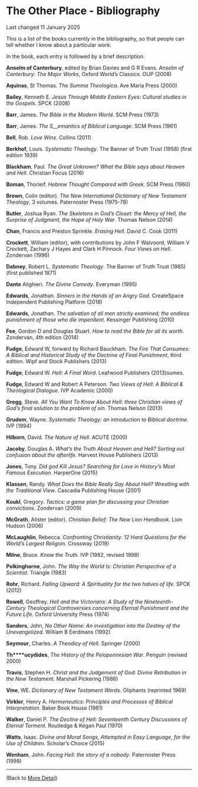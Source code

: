 # The Other Place - Bibliography

Last changed 11 January 2025

This is a list of the books currently in the bibliography, so that people can tell whether I know about a particular work. 

In the book, each entry is followed by a brief description.

**Anselm of Canterbury**, edited by Brian Davies and G R Evans. _Anselm of Canterbury: The Major Works_, Oxford World’s Classics. OUP (2008)

**Aquinas**, St Thomas. _The Summa Theologica_. Ave Maria Press (2000)

**Bailey**, Kenneth E. _Jesus Through Middle Eastern Eyes: Cultural studies in the Gospels_. SPCK (2008)

**Barr**, James. _The Bible in the Modern World_. SCM Press (1973)

**Barr**, James. _The_ _S__emantics of Biblical Language_. SCM Press (1961)

**Bell**, Rob. _Love Wins_. Collins (2011)

**Berkhof**, Louis. _Systematic Theology_. The Banner of Truth Trust (1958) (first edition 1939)

**Blackham**, Paul. _The Great Unknown? What the Bible says about Heaven and Hell_. Christian Focus (2016)

**Boman**, Thorleif. _Hebrew Thought Compared with Greek_. SCM Press (1960)

**Brown**, Colin (editor). _The New International Dictionary of New Testament Theology_, 3 volumes. Paternoster Press (1975-78)

**Butler**, Joshua Ryan. _The Skeletons in God’s Closet: the Mercy of Hell, the Surprise of Judgment, the Hope of Holy War_. Thomas Nelson (2014)

**Chan**, Francis and Preston Sprinkle. _Erasing Hell_. David C. Cook (2011)

**Crockett**, William (editor), with contributions by John F Walvoord, William V Crockett, Zachary J Hayes and Clark H Pinnock. _Four Views on Hell_. Zondervan (1996)

**Dabney**, Robert L. _Systematic Theology_. The Banner of Truth Trust (1985) (first published 1871)

**Dante** Alighieri. _The Divine Comedy_. Everyman (1995)

**Edwards**, Jonathan. _Sinners in the Hands of an Angry God_. CreateSpace Independent Publishing Platform (2018)

**Edwards**, Jonathan. _The salvation of all men strictly examined; the endless punishment of those who die impenitent_. Kessinger Publishing (2010)

**Fee**, Gordon D and Douglas Stuart. _How to read the Bible for all its worth_. Zondervan, 4th edition (2014)

**Fudge**, Edward W, forward by Richard Bauckham. _The Fire That Consumes: A Biblical and Historical Study of the Doctrine of Final Punishment_, third edition. Wipf and Stock Publishers (2013)

**Fudge**, Edward W. _Hell: A Final Word_. Leafwood Publishers (2013)sumes.

**Fudge**, Edward W and Robert A Peterson. _Two Views of Hell: A Biblical & Theological Dialogue_. IVP Academic (2000)

**Gregg**, Steve. _All You Want To Know About Hell: three Christian views of God’s final solution to the problem of sin_. Thomas Nelson (2013)

**Grudem**, Wayne. _Systematic Theology: an introduction to Biblical doctrine_. IVP (1994)

**Hilborn**, David. _The Nature of Hell_. ACUTE (2000)

**Jacoby**, Douglas A. _What’s the Truth About Heaven and Hell? Sorting out confusion about the afterlife_. Harvest House Publishers (2013)

**Jones**, Tony. _Did god Kill Jesus? Searching for Love in History’s Most Famous Execution_. HarperOne (2015)

**Klassen**, Randy. _What Does the Bible Really Say About Hell? Wrestling with the Traditional View_. Cascadia Publishing House (2001)

**Koukl**, Gregory. _Tactics: a game plan for discussing your Christian convictions_. Zondervan (2009)

**McGrath**, Alister (editor). _Christian Belief: The New Lion Handbook_. Lion Hudson (2006)

**McLaughlin**, Rebecca. _Confronting Christianity: 12 Hard Questions for the World’s Largest Religion_. Crossway (2019)

**Milne**, Bruce. _Know the Truth_. IVP (1982, revised 1998)

**Polkinghorne**, John. _The Way the World Is: Christian Perspective of a Scientist_. Triangle (1983)

**Rohr**, Richard. _Falling Upward: A Spirituality for the two halves of life_. SPCK (2012)

**Rowell**, Geoffrey. _Hell and the Victorians: A Study of the Nineteenth-Century Theological Controversies concerning Eternal Punishment and the Future Life_. Oxford University Press (1974)

**Sanders**, John, _No Other Name: An investigation into the Destiny of the Unevangelized_. William B Eerdmans (1992)

**Seymour**, Charles. _A Theodicy of Hell_. Springer (2000)

**Th****ucydides**, _The History of the Peloponnesian War_. Penguin (revised 2000)

**Travis**, Stephen H. _Christ and the Judgement of God: Divine Retribution in the New Testament_. Marshall Pickering (1986)

**Vine**, WE. _Dictionary of New Testament Words_. Oliphants (reprinted 1969)

**Virkler**, Henry A. _Hermeneutics: Principles and Processes of Biblical Interpretation_. Baker Book House (1981)

**Walker**, Daniel P. _The Decline of Hell: Seventeenth Century Discussions of Eternal Torment_. Routledge & Kegan Paul (1970)

**Watts**, Isaac. _Divine and Moral Songs,_ _Attempted in Easy Language, for the Use of_ _Children_. Scholar’s Choice (2015)

**Wenham**, John. _Facing Hell: the story of a nobody_. Paternoster Press (1998)


---

(Back to [More Detail](Detail.md))
